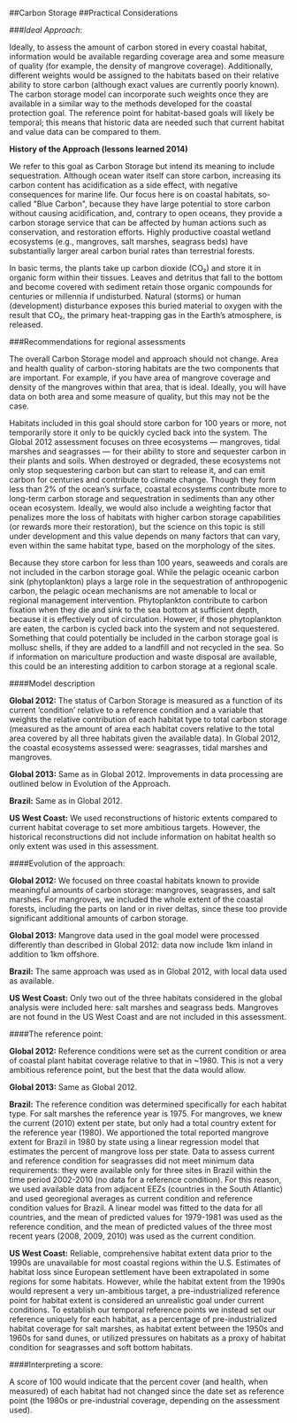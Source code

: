##Carbon Storage
##Practical Considerations

###*Ideal Approach*:

Ideally, to assess the amount of carbon stored in every coastal habitat, information would be available regarding coverage area and some measure of quality (for example, the density of mangrove coverage). Additionally, different weights would be assigned to the habitats based on their relative ability to store carbon (although exact values are currently poorly known). The carbon storage model can incorporate such weights once they are available in a similar way to the methods developed for the coastal protection goal. The reference point for habitat-based goals will likely be temporal; this means that historic data are needed such that current habitat and value data can be compared to them.

 **History of the Approach (lessons learned 2014)**
 <!---Taken from Conceptual Guide v2--->

We refer to this goal as Carbon Storage but intend its meaning to include sequestration. Although ocean water itself can store carbon, increasing its carbon content has acidification as a side effect, with negative consequences for marine life. Our focus here is on coastal habitats, so-called "Blue Carbon", because they have large potential to store carbon without causing acidification, and, contrary to open oceans, they provide a carbon storage service that can be affected by human actions such as conservation, and restoration efforts. Highly productive coastal wetland ecosystems (e.g., mangroves, salt marshes, seagrass beds) have substantially larger areal carbon burial rates than terrestrial forests.

In basic terms, the plants take up carbon dioxide (CO₂) and store it in organic form within their tissues.  Leaves and detritus that fall to the bottom and become covered with sediment retain those organic compounds for centuries or millennia if undisturbed. Natural (storms) or human (development) disturbance exposes this buried material to oxygen with the result that CO₂, the primary heat-trapping gas in the Earth’s atmosphere, is released.

###Recommendations for regional assessments

The overall Carbon Storage model and approach should not change. Area and health quality of carbon-storing habitats are the two components that are important. For example, if you have area of mangrove coverage and density of the mangroves within that area, that is ideal. Ideally, you will have data on both area and some measure of quality, but this may not be the case.

Habitats included in this goal should store carbon for 100 years or more, not temporarily store it only to be quickly cycled back into the system. The Global 2012 assessment focuses on three ecosystems — mangroves, tidal marshes and seagrasses — for their ability to store and sequester carbon in their plants and soils. When destroyed or degraded, these ecosystems not only stop sequestering carbon but can start to release it, and can emit carbon for centuries and contribute to climate change.  Though they form less than 2% of the ocean’s surface, coastal ecosystems contribute more to long-term carbon storage and sequestration in sediments than any other ocean ecosystem. Ideally, we would also include a weighting factor that penalizes more the loss of habitats with higher carbon storage capabilities (or rewards more their restoration), but the science on this topic is still under development and this value depends on many factors that can vary, even within the same habitat type, based on the morphology of the sites.

Because they store carbon for less than 100 years, seaweeds and corals are not included in the carbon storage goal. While the pelagic oceanic carbon sink (phytoplankton) plays a large role in the sequestration of anthropogenic carbon, the pelagic ocean mechanisms are not amenable to local or regional management intervention. Phytoplankton contribute to carbon fixation when they die and sink to the sea bottom at sufficient depth, because it is effectively out of circulation. However, if those phytoplankton are eaten, the carbon is cycled back into the system and not sequestered. Something that could potentially be included in the carbon storage goal is mollusc shells, if they are added to a landfill and not recycled in the sea. So if information on mariculture production and waste disposal are available, this could be an interesting addition to carbon storage at a regional scale.

####Model description

**Global 2012:**
The status of Carbon Storage is measured as a function of its current ‘condition’ relative to a reference condition and a variable that weights the relative contribution of each habitat type to total carbon storage (measured as the amount of area each habitat covers relative to the total area covered by all three habitats given the available data). In Global 2012, the coastal ecosystems assessed were: seagrasses, tidal marshes and mangroves.

**Global 2013:**
Same as in Global 2012. Improvements in data processing are outlined below in Evolution of the Approach.

**Brazil:**
Same as in Global 2012.

**US West Coast:**
We used reconstructions of historic extents compared to current habitat coverage to set more ambitious targets. However, the historical reconstructions did not include information on habitat health so only extent was used in this assessment.

####Evolution of the approach:

**Global 2012:**
We focused on three coastal habitats known to provide meaningful amounts of carbon storage: mangroves, seagrasses, and salt marshes. For mangroves, we included the whole extent of the coastal forests, including the parts on land or in river deltas, since these too provide significant additional amounts of carbon storage.

**Global 2013:**
Mangrove data used in the goal model were processed differently than described in Global 2012: data now include 1km inland in addition to 1km offshore.

**Brazil:**
The same approach was used as in Global 2012, with local data used as available.

**US West Coast:**
Only two out of the three habitats considered in the global analysis were included here: salt marshes and seagrass beds. Mangroves are not found in the US West Coast and are not included in this assessment.

####The reference point:

**Global 2012:**
Reference conditions were set as the current condition or area of coastal plant habitat coverage relative to that in ~1980. This is not a very ambitious reference point, but the best that the data would allow.

**Global 2013:**
Same as Global 2012.

**Brazil:**
The reference condition was determined specifically for each habitat type. For salt marshes the reference year is 1975. For mangroves, we knew the current (2010) extent per state, but only had a total country extent for the reference year (1980). We apportioned the total reported mangrove extent for Brazil in 1980 by state using a linear regression model that estimates the percent of mangrove loss per state. Data to assess current and reference condition for seagrasses did not meet minimum data requirements: they were available only for three sites in Brazil within the time period 2002-2010 (no data for a reference condition). For this reason, we used available data from adjacent EEZs (countries in the South Atlantic) and used georegional averages as current condition and reference condition values for Brazil. A linear model was fitted to the data for all countries, and the mean of predicted values for 1979-1981 was used as the reference condition, and the mean of predicted values of the three most recent years (2008, 2009, 2010) was used as the current condition.

**US West Coast:**
Reliable, comprehensive habitat extent data prior to the 1990s are unavailable for most coastal regions within the U.S. Estimates of habitat loss since European settlement have been extrapolated in some regions for some habitats. However, while the habitat extent from the 1990s would represent a very un-ambitious target, a pre-industrialized reference point for habitat extent is considered an unrealistic goal under current conditions. To establish our temporal reference points we instead set our reference uniquely for each habitat, as a percentage of pre-industrialized habitat coverage for salt marshes, as habitat extent between the 1950s and 1960s for sand dunes, or utilized pressures on habitats as a proxy of habitat condition for seagrasses and soft bottom habitats.

####Interpreting a score:

A score of 100 would indicate that the percent cover (and health, when measured) of each habitat had not changed since the date set as reference point (the 1980s or pre-industrial coverage, depending on the assessment used).
